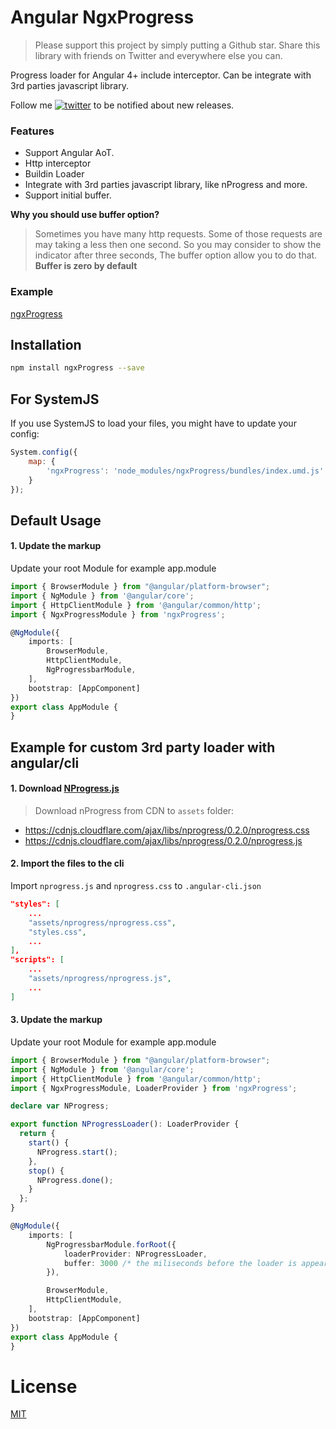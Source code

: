 # Angular NgxProgress

> Please support this project by simply putting a Github star. Share this library with friends on Twitter and everywhere else you can.

Progress loader for Angular 4+ include interceptor. Can be integrate with 3rd parties javascript library.

Follow me [![twitter](https://img.shields.io/twitter/follow/wizardnet972.svg?style=social&label=%20wizardnet972)](https://twitter.com/wizardnet972) to be notified about new releases.

### Features
* Support Angular AoT.
* Http interceptor
* Buildin Loader
* Integrate with 3rd parties javascript library, like nProgress and more.
* Support initial buffer.

**Why you should use buffer option?**
> Sometimes you have many http requests. 
Some of those requests are may taking a less then one second.
So you may consider to show the indicator after three seconds, The buffer option allow you to do that.
**Buffer is zero by default**


### Example

[ngxProgress](https://wizardnet972.github.io/ngxProgress/)


## Installation

```sh
npm install ngxProgress --save
```

## For SystemJS

If you use SystemJS to load your files, you might have to update your config:

```js
System.config({
    map: {
        'ngxProgress': 'node_modules/ngxProgress/bundles/index.umd.js'
    }
});
```

## Default Usage

#### 1. Update the markup
Update your root Module for example app.module

```ts
import { BrowserModule } from "@angular/platform-browser";
import { NgModule } from '@angular/core';
import { HttpClientModule } from '@angular/common/http';
import { NgxProgressModule } from 'ngxProgress';

@NgModule({
    imports: [
        BrowserModule,
        HttpClientModule,
        NgProgressbarModule,
    ],
    bootstrap: [AppComponent]
})
export class AppModule {
}
```

## Example for custom 3rd party loader with angular/cli

#### 1. Download [NProgress.js](http://ricostacruz.com/nprogress)
> Download nProgress from CDN to `assets` folder:
- https://cdnjs.cloudflare.com/ajax/libs/nprogress/0.2.0/nprogress.css
- https://cdnjs.cloudflare.com/ajax/libs/nprogress/0.2.0/nprogress.js

#### 2. Import the files to the cli
Import `nprogress.js` and `nprogress.css` to `.angular-cli.json`

```json
"styles": [
    ...
    "assets/nprogress/nprogress.css",
    "styles.css",
    ...
],
"scripts": [
    ...
    "assets/nprogress/nprogress.js",
    ...
]
```

#### 3. Update the markup
Update your root Module for example app.module

```ts
import { BrowserModule } from "@angular/platform-browser";
import { NgModule } from '@angular/core';
import { HttpClientModule } from '@angular/common/http';
import { NgxProgressModule, LoaderProvider } from 'ngxProgress';

declare var NProgress;

export function NProgressLoader(): LoaderProvider {
  return {
    start() {
      NProgress.start();
    },
    stop() {
      NProgress.done();
    }
  };
}

@NgModule({
    imports: [
        NgProgressbarModule.forRoot({
            loaderProvider: NProgressLoader,
            buffer: 3000 /* the miliseconds before the loader is appear */
        }),

        BrowserModule,
        HttpClientModule,
    ],
    bootstrap: [AppComponent]
})
export class AppModule {
}
```

# License
 [MIT](/LICENSE)